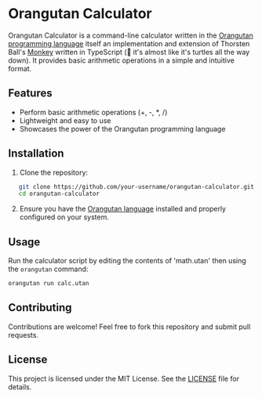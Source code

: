 # Orangutan Calculator

Orangutan Calculator is a command-line calculator written in the [Orangutan programming language](https://github.com/emilkloeden/orangutan) itself an implementation and extension of Thorsten Ball's [Monkey](https://monkeylang.org/) written in TypeScript (🐢 it's almost like it's turtles all the way down). It provides basic arithmetic operations in a simple and intuitive format.

## Features

- Perform basic arithmetic operations (+, -, \*, /)
- Lightweight and easy to use
- Showcases the power of the Orangutan programming language

## Installation

1. Clone the repository:

```bash
   git clone https://github.com/your-username/orangutan-calculator.git
   cd orangutan-calculator
```

2. Ensure you have the [Orangutan language](https://github.com/emilkloeden/orangutan) installed and properly configured on your system.

## Usage

Run the calculator script by editing the contents of 'math.utan' then using the `orangutan` command:

```bash
orangutan run calc.utan
```

## Contributing

Contributions are welcome! Feel free to fork this repository and submit pull requests.

## License

This project is licensed under the MIT License. See the [LICENSE](LICENSE) file for details.
